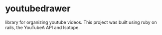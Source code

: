youtubedrawer
=============

library for organizing youtube videos.
This project was built using ruby on rails, the YouTubeA API and Isotope.


